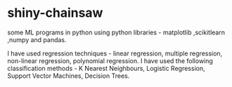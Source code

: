 # shiny-chainsaw
some ML programs in python using python libraries - matplotlib ,scikitlearn ,numpy and pandas.

I have used regression techniques - linear regression, multiple regression, non-linear regression, polynomial regression.
I have used the following classification methods - K Nearest Neighbours, Logistic Regression, Support Vector Machines, Decision Trees.
